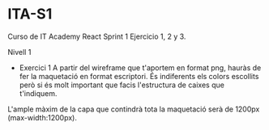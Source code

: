 # ITA-S1
Curso de IT Academy React
Sprint 1 Ejercicio 1, 2 y 3.

Nivell 1
- Exercici 1
A partir del wireframe que t'aportem en format png, hauràs de fer la maquetació en format escriptori. És indiferents els colors escollits però si és molt important que facis l'estructura de caixes que t'indiquem.

L'ample màxim de la capa que contindrà tota la maquetació serà de 1200px (max-width:1200px).
